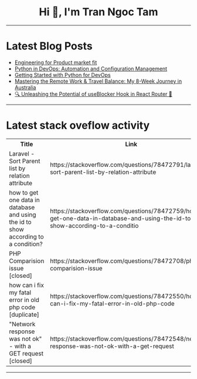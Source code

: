 <h1 align="center">Hi 👋, I'm Tran Ngoc Tam</h1>

---

# Latest Blog Posts 
<!-- BLOG-POST-LIST:START -->
- [Engineering for Product market fit](https://dev.to/udayanmaurya/engineering-for-product-market-fit-47a8)
- [Python in DevOps: Automation and Configuration Management](https://dev.to/techtobe101/python-in-devops-automation-and-configuration-management-2lnn)
- [Getting Started with Python for DevOps](https://dev.to/techtobe101/getting-started-with-python-for-devops-3172)
- [Mastering the Remote Work &amp; Travel Balance: My 8-Week Journey in Australia](https://dev.to/per-starke-642/mastering-the-remote-work-travel-balance-my-8-week-journey-in-australia-2p62)
- [🔍 Unleashing the Potential of useBlocker Hook in React Router 🚀](https://dev.to/sarwarasik/unleashing-the-potential-of-useblocker-hook-in-react-router-27jg)
<!-- BLOG-POST-LIST:END -->

---

# Latest stack oveflow activity
<table>
  <tr><th>Title</th><th>Link</th></tr>
  <!-- STACKOVERFLOW:START --><tr><td>Laravel - Sort Parent list by relation attribute</td><td>https://stackoverflow.com/questions/78472791/laravel-sort-parent-list-by-relation-attribute</td></tr><tr><td>how to get one data in database and using the id to show according to a condition?</td><td>https://stackoverflow.com/questions/78472759/how-to-get-one-data-in-database-and-using-the-id-to-show-according-to-a-conditio</td></tr><tr><td>PHP Comparision issue [closed]</td><td>https://stackoverflow.com/questions/78472708/php-comparision-issue</td></tr><tr><td>how can i fix my fatal error in old php code [duplicate]</td><td>https://stackoverflow.com/questions/78472550/how-can-i-fix-my-fatal-error-in-old-php-code</td></tr><tr><td>&quot;Network response was not ok&quot; - with a GET request [closed]</td><td>https://stackoverflow.com/questions/78472548/network-response-was-not-ok-with-a-get-request</td></tr><!-- STACKOVERFLOW:END -->
</table>

---


